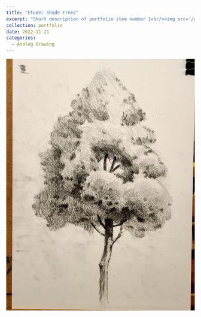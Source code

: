 ```yaml
---
title: "Etude: Shade Tree2"
excerpt: "Short description of portfolio item number 1<br/><img src='/artworks/shade_tree2.jpg'>"
collection: portfolio
date: 2022-11-21
categories: 
  - Analog Drawing
---
```


![shade_tree2](/artworks/shade_tree2.jpg)